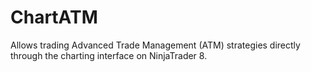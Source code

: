 # ChartATM
Allows trading Advanced Trade Management (ATM) strategies directly through the charting interface on NinjaTrader 8.
